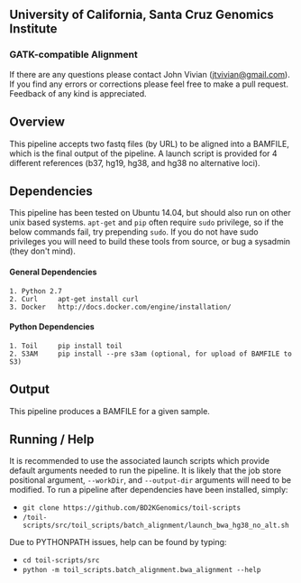 ## University of California, Santa Cruz Genomics Institute
### GATK-compatible Alignment

If there are any questions please contact John Vivian (jtvivian@gmail.com). 
If you find any errors or corrections please feel free to make a pull request.  
Feedback of any kind is appreciated.

## Overview

This pipeline accepts two fastq files (by URL) to be aligned into a BAMFILE, which is the final output of the pipeline.
A launch script is provided for 4 different references (b37, hg19, hg38, and hg38 no alternative loci).

## Dependencies

This pipeline has been tested on Ubuntu 14.04, but should also run on other unix based systems.  `apt-get` and `pip`
often require `sudo` privilege, so if the below commands fail, try prepending `sudo`.  If you do not have sudo 
privileges you will need to build these tools from source, or bug a sysadmin (they don't mind). 

#### General Dependencies

    1. Python 2.7
    2. Curl     apt-get install curl
    3. Docker   http://docs.docker.com/engine/installation/
    
#### Python Dependencies

    1. Toil     pip install toil
    2. S3AM     pip install --pre s3am (optional, for upload of BAMFILE to S3)
 
## Output

This pipeline produces a BAMFILE for a given sample.

## Running / Help

It is recommended to use the associated launch scripts which provide default arguments needed to run the pipeline. 
It is likely that the job store positional argument, `--workDir`, and `--output-dir` arguments will need to be modified.
To run a pipeline after dependencies have been installed, simply:

* `git clone https://github.com/BD2KGenomics/toil-scripts`
* `/toil-scripts/src/toil_scripts/batch_alignment/launch_bwa_hg38_no_alt.sh`

Due to PYTHONPATH issues, help can be found by typing:

* `cd toil-scripts/src`
* `python -m toil_scripts.batch_alignment.bwa_alignment --help`
 

